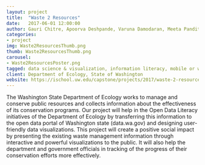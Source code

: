 ```yaml
---
layout: project
title:  "Waste 2 Resources"
date:   2017-06-01 12:00:00
author: Gauri Chitre, Apoorva Deshpande, Varuna Damodaran, Meeta Pandit
categories:
- project
img: Waste2ResourcesThumb.png
thumb: Waste2ResourcesThumb.png
carousel:
- Waste2ResourcesPoster.png
tagged: data science & visualization, information literacy, mobile or web development
client: Department of Ecology, State of Washington
website: https://ischool.uw.edu/capstone/projects/2017/waste-2-resources-open-data-literacy-project
---
```

The Washington State Department of Ecology works to manage and conserve public resources and collects information about the effectiveness of its conservation programs. Our project will help in the Open Data Literacy initiatives of the Department of Ecology by transferring this information to the open data portal of Washington state (data.wa.gov) and designing user-friendly data visualizations. This project will create a positive social impact by presenting the existing waste management information through interactive and powerful visualizations to the public. It will also help the department and government officials in tracking of the progress of their conservation efforts more effectively.
